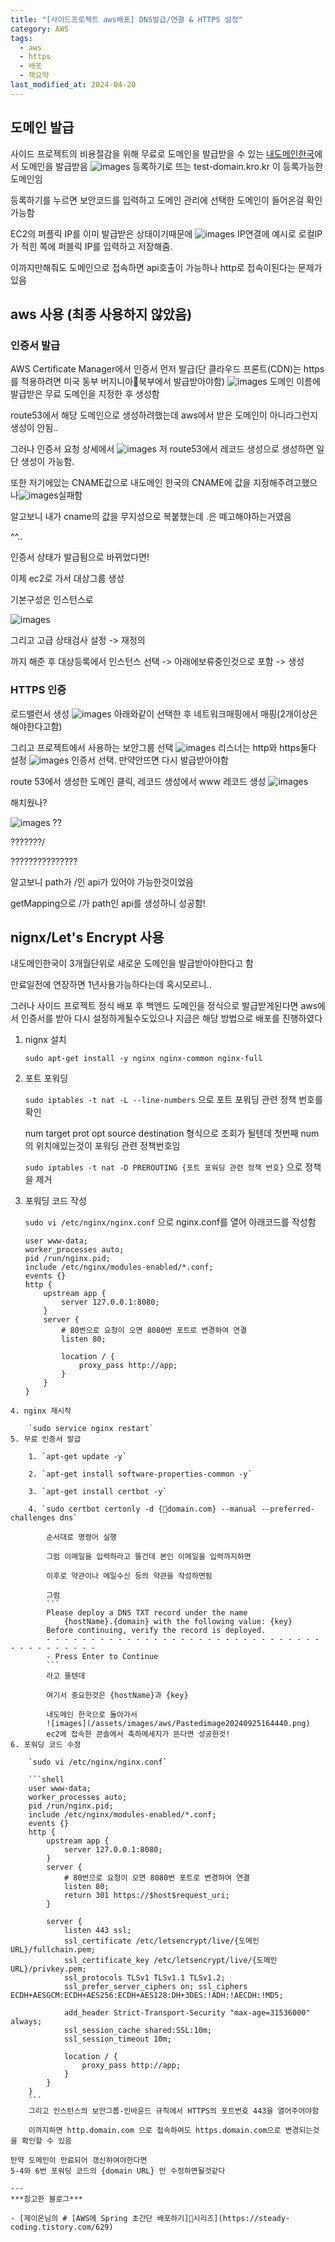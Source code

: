 ```yaml
---
title: "[사이드프로젝트 aws배포] DNS발급/연결 & HTTPS 설정"
category: AWS
tags:
  - aws
  - https
  - 배포
  - 책요약
last_modified_at: 2024-04-20
---
```

## 도메인 발급

사이드 프로젝트의 비용절감을 위해 무료로 도메인을 발급받을 수 있는 [내도메인한국](https://xn--220b31d95hq8o.xn--3e0b707e/)에서 도메인을 발급받음
![images](/assets/images/aws/Pastedimage20240925164947.png)
등록하기로 뜨는 test-domain.kro.kr 이 등록가능한 도메인임

등록하기를 누르면 보안코드를 입력하고 도메인 관리에 선택한 도메인이 들어온걸 확인가능함

EC2의 퍼플릭 IP를 이미 발급받은 상태이기때문에 
![images](/assets/images/aws/Pastedimage20240925165403.png)
IP연결에 예시로 로컬IP가 적힌 쪽에 퍼블릭 IP를 입력하고 저장해줌.

이까지만해줘도 도메인으로 접속하면 api호출이 가능하나 http로 접속이된다는 문제가있음
## aws 사용 (최종 사용하지 않았음)
### 인증서 발급

AWS Certificate Manager에서 인증서 먼저 발급(단 클라우드 프론트(CDN)는 https를 적용하려면 미국 동부 버지니아북부에서 발급받아야함)
![images](/assets/images/aws/IMG-20240925160329.png)
도메인 이름에 발급받은 무료 도메인을 지정한 후 생성함

route53에서 해당 도메인으로 생성하려했는데 aws에서 받은 도메인이 아니라그런지 생성이 안됨..

그러나 인증서 요청 상세에서 
![images](/assets/images/aws/IMG-20240925160329-1.png)
저 route53에서 레코드 생성으로 생성하면 일단 생성이 가능함.

또한 저기에있는 CNAME값으로 내도메인 한국의 CNAME에 값을 지정해주려고했으나![images](/assets/images/aws/IMG-20240925160330.png)실패함

알고보니 내가 cname의 값을 무지성으로 복붙했는데 <font color="#c0504d">.</font>은 떼고해야하는거였음

^^..

인증서 상태가 발급됨으로 바뀌었다면!

이제 ec2로 가서 대상그룹 생성

기본구성은 인스턴스로

![images](/assets/images/aws/IMG-20240925160330-1.png)

그리고 고급 상태검사 설정 -> 재정의

까지 해준 후 대상등록에서 인스턴스 선택 -> 아래에보류중인것으로 포함 -> 생성

### HTTPS 인증

로드밸런서 생성
![images](/assets/images/aws/IMG-20240925160330-2.png)
아래와같이 선택한 후 네트워크매핑에서 매핑(2개이상은 해야한다고함)

그리고 프로젝트에서 사용하는 보안그룹 선택
![images](/assets/images/aws/IMG-20240925160330-3.png)
리스너는 http와 https둘다 설정
![images](/assets/images/aws/IMG-20240925160330-4.png)
인증서 선택. 만약안뜨면 다시 발급받아야함

route 53에서 생성한 도메인 클릭, 레코드 생성에서 www 레코드 생성
![images](/assets/images/aws/IMG-20240925160330-5.png)

해치웠나?

![images](/assets/images/aws/IMG-20240925160330-6.png)
??

???????/

???????????????

알고보니 path가 /인 api가 있어야 가능한것이었음

getMapping으로 /가 path인 api를 생성하니 성공함!

## nignx/Let's Encrypt 사용

내도메인한국이 3개월단위로 새로운 도메인을 발급받아야한다고 함

만료일전에 연장하면 1년사용가능하다는데 혹시모르니..

그러나 사이드 프로젝트 정식 배포 후 백엔드 도메인을 정식으로 발급받게된다면 aws에서 인증서를 받아 다시 설정하게될수도있으나 지금은 해당 방법으로 배포를 진행하였다

1. nignx 설치

	`sudo apt-get install -y nginx nginx-common nginx-full`
2. 포트 포워딩

	`sudo iptables -t nat -L --line-numbers` 으로 포트 포워딩 관련 정책 번호를 확인
	
	num target prot opt source destination 형식으로 조회가 될텐데 첫번째 num의 위치에있는것이 포워딩 관련 정책번호임
	
	`sudo iptables -t nat -D PREROUTING {포트 포워딩 관련 정책 번호}` 으로 정책을 제거
	
1. 포워딩 코드 작성
	
	`sudo vi /etc/nginx/nginx.conf` 으로 nginx.conf를 열어 아래코드를 작성함
	```shell
	user www-data; 
	worker_processes auto; 
	pid /run/nginx.pid; 
	include /etc/nginx/modules-enabled/*.conf; 
	events {} 
	http { 
		upstream app { 
			server 127.0.0.1:8080; 
		} 
		server { 
			# 80번으로 요청이 오면 8080번 포트로 변경하여 연결
			listen 80; 
			
			location / { 
				proxy_pass http://app; 
			} 
		} 
	}
```
4. nginx 재시작

	`sudo service nginx restart`
5. 무료 인증서 발급
	
	1. `apt-get update -y`
	
	2. `apt-get install software-properties-common -y`
	
	3. `apt-get install certbot -y`
	
	4. `sudo certbot certonly -d {domain.com} --manual --preferred-challenges dns`
	
		순서대로 명령어 실행
		
		그럼 이메일을 입력하라고 뜰건데 본인 이메일을 입력까지하면
		
		이후로 약관이나 메일수신 등의 약관을 작성하면됨
	
		그럼 
		```
		Please deploy a DNS TXT record under the name 
			{hostName}.{domain} with the following value: {key}
		Before continuing, verify the record is deployed. 
		- - - - - - - - - - - - - - - - - - - - - - - - - - - - - - - - - - - - - - - - - 
		- Press Enter to Continue
		```
		라고 뜰텐데
	
		여기서 중요한것은 {hostName}과 {key}
	
		내도메인 한국으로 돌아가서
		![images](/assets/images/aws/Pastedimage20240925164440.png)
		ec2에 접속한 콘솔에서 축하메세지가 뜬다면 성공한것!
6. 포워딩 코드 수정
	
	`sudo vi /etc/nginx/nginx.conf`
	
	```shell
	user www-data; 
	worker_processes auto; 
	pid /run/nginx.pid; 
	include /etc/nginx/modules-enabled/*.conf; 
	events {} 
	http { 
		upstream app { 
			server 127.0.0.1:8080; 
		} 
		server { 
			# 80번으로 요청이 오면 8080번 포트로 변경하여 연결
			listen 80;  
			return 301 https://$host$request_uri; 
		} 
		
		server { 
			listen 443 ssl; 
			ssl_certificate /etc/letsencrypt/live/{도메인 URL}/fullchain.pem; 
			ssl_certificate_key /etc/letsencrypt/live/{도메인 URL}/privkey.pem; 
			ssl_protocols TLSv1 TLSv1.1 TLSv1.2; 
			ssl_prefer_server_ciphers on; ssl_ciphers ECDH+AESGCM:ECDH+AES256:ECDH+AES128:DH+3DES:!ADH:!AECDH:!MD5; 
			
			add_header Strict-Transport-Security "max-age=31536000" always; 
			ssl_session_cache shared:SSL:10m;
			ssl_session_timeout 10m; 
			 
			location / { 
				proxy_pass http://app; 
			} 
		} 
	}
	```
	그리고 인스턴스의 보안그룹-인바운드 규칙에서 HTTPS의 포트번호 443을 열어주어야함
	
	이까지하면 http.domain.com 으로 접속하여도 https.domain.com으로 변경되는것을 확인할 수 있음

만약 도메인이 만료되어 갱신하여야한다면
5-4와 6번 포워딩 코드의 {domain URL} 만 수정하면될것같다

---
***참고한 블로그***

- [제이온님의 # [AWS에 Spring 초간단 배포하기]시리즈](https://steady-coding.tistory.com/629)
